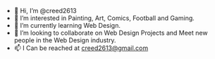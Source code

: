 - 👋 Hi, I’m @creed2613
- 👀 I’m interested in Painting, Art, Comics, Football and Gaming.
- 🌱 I’m currently learning Web Design.
- 💞️ I’m looking to collaborate on Web Design Projects and Meet new people in the Web Design industry.
- 📫 I Can be reached at creed2613@gmail.com

<!---
creed2613/creed2613 is a ✨ special ✨ repository because its `README.md` (this file) appears on your GitHub profile.
You can click the Preview link to take a look at your changes.
--->
